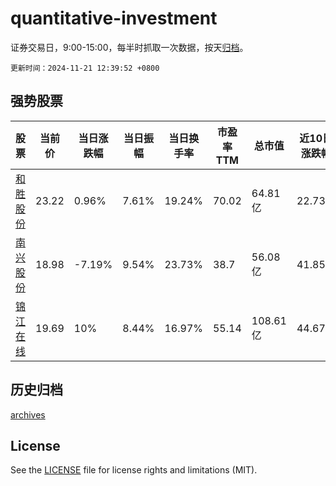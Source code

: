 # quantitative-investment

证券交易日，9:00-15:00，每半时抓取一次数据，按天[归档](archives)。

`更新时间：2024-11-21 12:39:52 +0800`

## 强势股票

|股票|当前价|当日涨跌幅|当日振幅|当日换手率|市盈率TTM|总市值|近10日涨跌幅|
|----|----|----|----|----|----|----|----|
|[和胜股份](https://xueqiu.com/S/SZ002824)|23.22|0.96%|7.61%|19.24%|70.02|64.81亿|22.73%|
|[南兴股份](https://xueqiu.com/S/SZ002757)|18.98|-7.19%|9.54%|23.73%|38.7|56.08亿|41.85%|
|[锦江在线](https://xueqiu.com/S/SH600650)|19.69|10%|8.44%|16.97%|55.14|108.61亿|44.67%|

## 历史归档

[archives](archives)

## License

See the [LICENSE](LICENSE) file for license rights and limitations (MIT).